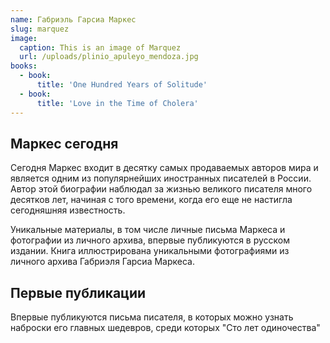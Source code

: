 ```yaml
---
name: Габриэль Гарсиа Маркес
slug: marquez
image:
  caption: This is an image of Marquez
  url: /uploads/plinio_apuleyo_mendoza.jpg
books:
  - book:
      title: 'One Hundred Years of Solitude'
  - book:
      title: 'Love in the Time of Cholera'
---
```



## Маркес сегодня
Сегодня Маркес входит в десятку самых продаваемых авторов мира и является одним из популярнейших иностранных писателей в России. Автор этой биографии наблюдал за жизнью великого писателя много десятков лет, начиная с того времени, когда его еще не настигла сегодняшняя известность.

Уникальные материалы, в том числе личные письма Маркеса и фотографии из личного архива, впервые публикуются в русском издании. Книга иллюстрирована уникальными фотографиями из личного архива Габриэля Гарсиа Маркеса.

## Первые публикации
Впервые публикуются письма писателя, в которых можно узнать наброски его главных шедевров, среди которых "Сто лет одиночества"
